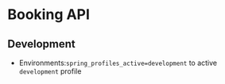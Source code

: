 # Booking API

## Development

- Environments:`spring_profiles_active=development` to active `development` profile
